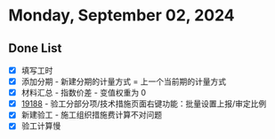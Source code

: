 # Monday, September 02, 2024

## Done List

- [x] 填写工时
- [x] 添加分期 - 新建分期的计量方式 = 上一个当前期的计量方式
- [x] 材料汇总 - 指数价差 - 变值权重为 0
- [x] [19188](http://49.4.7.28:8081/task-view-19188.html) - 验工分部分项/技术措施页面右键功能：批量设置上报/审定比例
- [x] 新建验工 - 施工组织措施费计算不对问题
- [x] 验工计算慢
